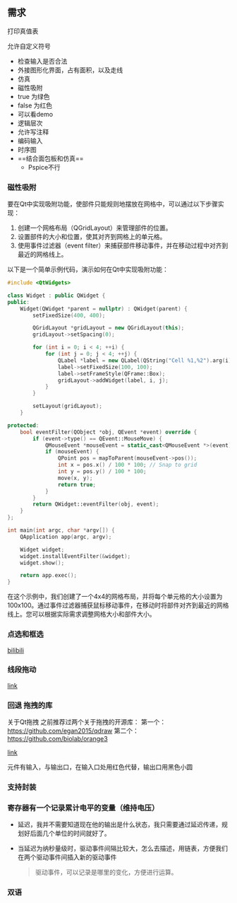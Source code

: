 ## 需求

打印真值表

允许自定义符号

* 检查输入是否合法
* 外接图形化界面，占有面积，以及走线
* 仿真
* 磁性吸附
* true 为绿色
* false 为红色
* 可以看demo
* 逻辑层次
* 允许写注释
* 编码输入
* 时序图
* ==结合面包板和仿真==
  * Pspice不行

### 磁性吸附

要在Qt中实现吸附功能，使部件只能规则地摆放在网格中，可以通过以下步骤实现：

1. 创建一个网格布局（QGridLayout）来管理部件的位置。
2. 设置部件的大小和位置，使其对齐到网格上的单元格。
3. 使用事件过滤器（event filter）来捕获部件移动事件，并在移动过程中对齐到最近的网格线上。

以下是一个简单示例代码，演示如何在Qt中实现吸附功能：

```cpp
#include <QtWidgets>

class Widget : public QWidget {
public:
    Widget(QWidget *parent = nullptr) : QWidget(parent) {
        setFixedSize(400, 400);

        QGridLayout *gridLayout = new QGridLayout(this);
        gridLayout->setSpacing(0);

        for (int i = 0; i < 4; ++i) {
            for (int j = 0; j < 4; ++j) {
                QLabel *label = new QLabel(QString("Cell %1,%2").arg(i).arg(j), this);
                label->setFixedSize(100, 100);
                label->setFrameStyle(QFrame::Box);
                gridLayout->addWidget(label, i, j);
            }
        }

        setLayout(gridLayout);
    }

protected:
    bool eventFilter(QObject *obj, QEvent *event) override {
        if (event->type() == QEvent::MouseMove) {
            QMouseEvent *mouseEvent = static_cast<QMouseEvent *>(event);
            if (mouseEvent) {
                QPoint pos = mapToParent(mouseEvent->pos());
                int x = pos.x() / 100 * 100; // Snap to grid
                int y = pos.y() / 100 * 100;
                move(x, y);
                return true;
            }
        }
        return QWidget::eventFilter(obj, event);
    }
};

int main(int argc, char *argv[]) {
    QApplication app(argc, argv);

    Widget widget;
    widget.installEventFilter(&widget);
    widget.show();

    return app.exec();
}
```

在这个示例中，我们创建了一个4x4的网格布局，并将每个单元格的大小设置为100x100。通过事件过滤器捕获鼠标移动事件，在移动时将部件对齐到最近的网格线上。您可以根据实际需求调整网格大小和部件大小。

### 点选和框选

[bilibili](https://www.bilibili.com/video/BV1bi4y1h7JT?vd_source=ec4e4974e1b56ed330afdb6c6ead1501)

### 线段拖动

[link](https://www.bilibili.com/video/BV1Zg4y1k7RL?vd_source=ec4e4974e1b56ed330afdb6c6ead1501)

### 回退 拖拽的库

关于Qt拖拽
之前推荐过两个关于拖拽的开源库：
第一个：https://github.com/egan2015/qdraw
第二个：https://github.com/biolab/orange3

[link](https://www.bilibili.com/video/BV1c24y127zJ?vd_source=ec4e4974e1b56ed330afdb6c6ead1501)

元件有输入，与输出口，在输入口处用红色代替，输出口用黑色小圆

### 支持封装

### 寄存器有一个记录累计电平的变量（维持电压）

* 延迟，我并不需要知道现在他的输出是什么状态，我只需要通过延迟传递，规划好后面几个单位的时间就好了。

* 当延迟为纳秒量级时，驱动事件间隔比较大，怎么去描述，用链表，方便我们在两个驱动事件间插入新的驱动事件

  > 驱动事件，可以记录是哪里的变化，方便进行运算。

### 双语

